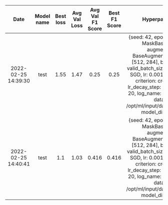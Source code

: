 | Date | Model name | Best loss | Avg Val Loss | Avg Val F1 Score | Best F1 Score | Hyperparameters |
|:--:|:---:|:---:|:---:|:---:|:---:|:---:|
|2022-02-25 14:39:30|test|1.55|1.47|0.25|0.25|{seed: 42, epochs: 2, dataset: MaskBaseDataset, augmentation: BaseAugmentation, resize: [512, 284], batch_size: 64, valid_batch_size: 64, optimizer: SGD, lr: 0.001, val_ratio: 0.2, criterion: cross_entropy, lr_decay_step: 20, log_interval: 20, log_name: exp, name: test, data_dir: /opt/ml/input/data/train/images, model_dir: ./model}|
|2022-02-25 14:40:41|test|1.1|1.03|0.416|0.416|{seed: 42, epochs: 2, dataset: MaskBaseDataset, augmentation: BaseAugmentation, resize: [512, 284], batch_size: 64, valid_batch_size: 64, optimizer: SGD, lr: 0.001, val_ratio: 0.2, criterion: cross_entropy, lr_decay_step: 20, log_interval: 20, log_name: exp, name: test, data_dir: /opt/ml/input/data/train/images, model_dir: ./model}|
